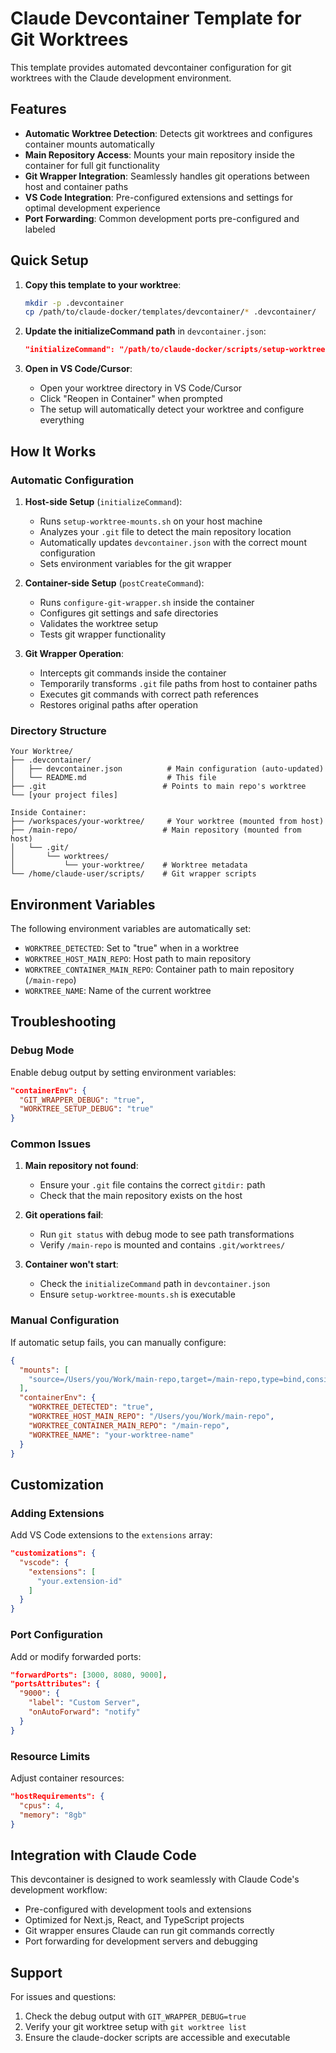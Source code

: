 # Claude Devcontainer Template for Git Worktrees

This template provides automated devcontainer configuration for git worktrees with the Claude development environment.

## Features

- **Automatic Worktree Detection**: Detects git worktrees and configures container mounts automatically
- **Main Repository Access**: Mounts your main repository inside the container for full git functionality
- **Git Wrapper Integration**: Seamlessly handles git operations between host and container paths
- **VS Code Integration**: Pre-configured extensions and settings for optimal development experience
- **Port Forwarding**: Common development ports pre-configured and labeled

## Quick Setup

1. **Copy this template to your worktree**:
   ```bash
   mkdir -p .devcontainer
   cp /path/to/claude-docker/templates/devcontainer/* .devcontainer/
   ```

2. **Update the initializeCommand path** in `devcontainer.json`:
   ```json
   "initializeCommand": "/path/to/claude-docker/scripts/setup-worktree-mounts.sh"
   ```

3. **Open in VS Code/Cursor**:
   - Open your worktree directory in VS Code/Cursor
   - Click "Reopen in Container" when prompted
   - The setup will automatically detect your worktree and configure everything

## How It Works

### Automatic Configuration

1. **Host-side Setup** (`initializeCommand`):
   - Runs `setup-worktree-mounts.sh` on your host machine
   - Analyzes your `.git` file to detect the main repository location
   - Automatically updates `devcontainer.json` with the correct mount configuration
   - Sets environment variables for the git wrapper

2. **Container-side Setup** (`postCreateCommand`):
   - Runs `configure-git-wrapper.sh` inside the container
   - Configures git settings and safe directories
   - Validates the worktree setup
   - Tests git wrapper functionality

3. **Git Wrapper Operation**:
   - Intercepts git commands inside the container
   - Temporarily transforms `.git` file paths from host to container paths
   - Executes git commands with correct path references
   - Restores original paths after operation

### Directory Structure

```
Your Worktree/
├── .devcontainer/
│   ├── devcontainer.json          # Main configuration (auto-updated)
│   └── README.md                  # This file
├── .git                          # Points to main repo's worktree
└── [your project files]

Inside Container:
├── /workspaces/your-worktree/     # Your worktree (mounted from host)
├── /main-repo/                   # Main repository (mounted from host)
│   └── .git/
│       └── worktrees/
│           └── your-worktree/    # Worktree metadata
└── /home/claude-user/scripts/    # Git wrapper scripts
```

## Environment Variables

The following environment variables are automatically set:

- `WORKTREE_DETECTED`: Set to "true" when in a worktree
- `WORKTREE_HOST_MAIN_REPO`: Host path to main repository
- `WORKTREE_CONTAINER_MAIN_REPO`: Container path to main repository (`/main-repo`)
- `WORKTREE_NAME`: Name of the current worktree

## Troubleshooting

### Debug Mode

Enable debug output by setting environment variables:

```json
"containerEnv": {
  "GIT_WRAPPER_DEBUG": "true",
  "WORKTREE_SETUP_DEBUG": "true"
}
```

### Common Issues

1. **Main repository not found**:
   - Ensure your `.git` file contains the correct `gitdir:` path
   - Check that the main repository exists on the host

2. **Git operations fail**:
   - Run `git status` with debug mode to see path transformations
   - Verify `/main-repo` is mounted and contains `.git/worktrees/`

3. **Container won't start**:
   - Check the `initializeCommand` path in `devcontainer.json`
   - Ensure `setup-worktree-mounts.sh` is executable

### Manual Configuration

If automatic setup fails, you can manually configure:

```json
{
  "mounts": [
    "source=/Users/you/Work/main-repo,target=/main-repo,type=bind,consistency=cached"
  ],
  "containerEnv": {
    "WORKTREE_DETECTED": "true",
    "WORKTREE_HOST_MAIN_REPO": "/Users/you/Work/main-repo",
    "WORKTREE_CONTAINER_MAIN_REPO": "/main-repo",
    "WORKTREE_NAME": "your-worktree-name"
  }
}
```

## Customization

### Adding Extensions

Add VS Code extensions to the `extensions` array:

```json
"customizations": {
  "vscode": {
    "extensions": [
      "your.extension-id"
    ]
  }
}
```

### Port Configuration

Add or modify forwarded ports:

```json
"forwardPorts": [3000, 8080, 9000],
"portsAttributes": {
  "9000": {
    "label": "Custom Server",
    "onAutoForward": "notify"
  }
}
```

### Resource Limits

Adjust container resources:

```json
"hostRequirements": {
  "cpus": 4,
  "memory": "8gb"
}
```

## Integration with Claude Code

This devcontainer is designed to work seamlessly with Claude Code's development workflow:

- Pre-configured with development tools and extensions
- Optimized for Next.js, React, and TypeScript projects
- Git wrapper ensures Claude can run git commands correctly
- Port forwarding for development servers and debugging

## Support

For issues and questions:

1. Check the debug output with `GIT_WRAPPER_DEBUG=true`
2. Verify your git worktree setup with `git worktree list`
3. Ensure the claude-docker scripts are accessible and executable
